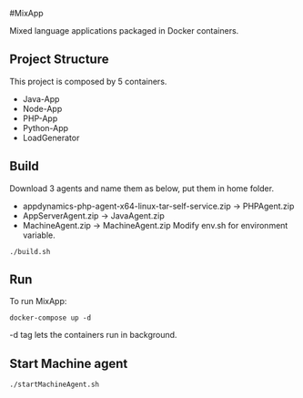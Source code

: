 #MixApp

Mixed language applications packaged in Docker containers.

## Project Structure
This project is composed by 5 containers.
- Java-App
- Node-App
- PHP-App
- Python-App
- LoadGenerator

## Build

Download 3 agents and name them as below, put them in home folder.
- appdynamics-php-agent-x64-linux-tar-self-service.zip -> PHPAgent.zip
- AppServerAgent.zip -> JavaAgent.zip
- MachineAgent.zip -> MachineAgent.zip
Modify env.sh for environment variable.

```
./build.sh
```

## Run

To run MixApp:
```
docker-compose up -d
```
-d tag lets the containers run in background.

## Start Machine agent
```
./startMachineAgent.sh
```
